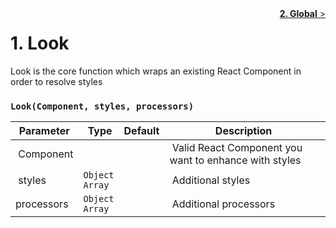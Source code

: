 <div style="float:right"><a href="Global.md"><b>2. Global</b> ></a></div>


# 1. Look
Look is the core function which wraps an existing React Component in order to resolve styles

### `Look(Component, styles, processors)`
| Parameter | Type | Default | Description |
| --------- | ---- |------- | ----------- |
| Component |  | | Valid React Component you want to enhance with styles |
| styles | `Object`<br> `Array` |  | Additional styles |
| processors | `Object`<br> `Array` |  | Additional processors | 